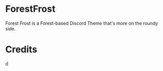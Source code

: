 # ForestFrost
Forest Frost is a Forest-based Discord Theme that's more on the roundy side.
# Credits
d
